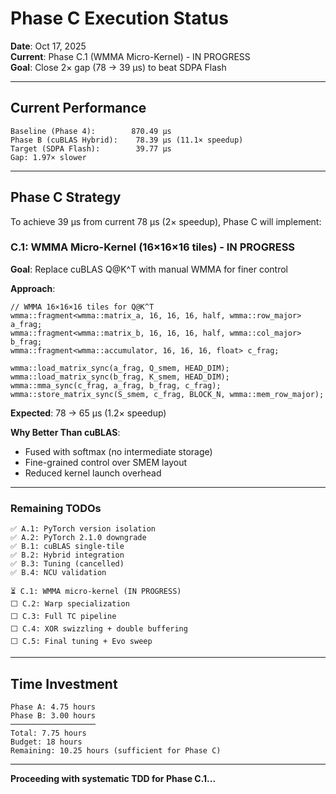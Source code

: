 # **Phase C Execution Status**

**Date**: Oct 17, 2025  
**Current**: Phase C.1 (WMMA Micro-Kernel) - IN PROGRESS  
**Goal**: Close 2× gap (78 → 39 μs) to beat SDPA Flash

---

## **Current Performance**

```
Baseline (Phase 4):        870.49 μs
Phase B (cuBLAS Hybrid):    78.39 μs (11.1× speedup)
Target (SDPA Flash):        39.77 μs
Gap: 1.97× slower
```

---

## **Phase C Strategy**

To achieve 39 μs from current 78 μs (2× speedup), Phase C will implement:

### **C.1: WMMA Micro-Kernel** (16×16×16 tiles) - **IN PROGRESS**

**Goal**: Replace cuBLAS Q@K^T with manual WMMA for finer control

**Approach**:
```cuda
// WMMA 16×16×16 tiles for Q@K^T
wmma::fragment<wmma::matrix_a, 16, 16, 16, half, wmma::row_major> a_frag;
wmma::fragment<wmma::matrix_b, 16, 16, 16, half, wmma::col_major> b_frag;
wmma::fragment<wmma::accumulator, 16, 16, 16, float> c_frag;

wmma::load_matrix_sync(a_frag, Q_smem, HEAD_DIM);
wmma::load_matrix_sync(b_frag, K_smem, HEAD_DIM);
wmma::mma_sync(c_frag, a_frag, b_frag, c_frag);
wmma::store_matrix_sync(S_smem, c_frag, BLOCK_N, wmma::mem_row_major);
```

**Expected**: 78 → 65 μs (1.2× speedup)

**Why Better Than cuBLAS**:
- Fused with softmax (no intermediate storage)
- Fine-grained control over SMEM layout
- Reduced kernel launch overhead

---

### **Remaining TODOs**

```
✅ A.1: PyTorch version isolation
✅ A.2: PyTorch 2.1.0 downgrade
✅ B.1: cuBLAS single-tile
✅ B.2: Hybrid integration
✅ B.3: Tuning (cancelled)
✅ B.4: NCU validation

⏳ C.1: WMMA micro-kernel (IN PROGRESS)
⬜ C.2: Warp specialization
⬜ C.3: Full TC pipeline
⬜ C.4: XOR swizzling + double buffering
⬜ C.5: Final tuning + Evo sweep
```

---

## **Time Investment**

```
Phase A: 4.75 hours
Phase B: 3.00 hours
───────────────────
Total: 7.75 hours
Budget: 18 hours
Remaining: 10.25 hours (sufficient for Phase C)
```

---

**Proceeding with systematic TDD for Phase C.1...**

